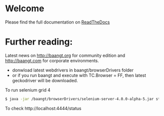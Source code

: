 # Welcome
Please find the full documentation on [ReadTheDocs](https://baangt.readthedocs.io)

# Further reading:
Latest news on http://baangt.org for community edition and http://baangt.com for corporate environments.


 - donwload latest webdrivers in baangt/browserDrivers folder
 - or if you run baangt and execute with TC.Browser = FF, then latest geckodriver will be downloaded.
 
To run selenium grid 4 
```bash
$ java -jar /baangt/browserDrivers/selenium-server-4.0.0-alpha-5.jar standalone
```

To check http://localhost:4444/status